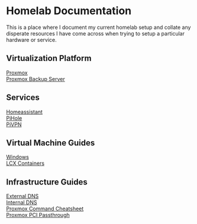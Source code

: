 # Homelab Documentation
This is a place where I document my current homelab setup and collate any disperate 
resources I have come across when trying to setup a particular hardware or service.

## Virtualization Platform
[Proxmox](proxmox/README.md)  
[Proxmox Backup Server](proxmox/pbs/README.md)

## Services
[Homeassistant](homeassistant/README.md)  
[PiHole](pihole/README.md)  
[PiVPN](pivpn/README.md)  

## Virtual Machine Guides
[Windows](windows/README.md)  
[LCX Containers]()  

## Infrastructure Guides
[External DNS]()  
[Internal DNS]()  
[Proxmox Command Cheatsheet]()  
[Proxmox PCI Passthrough]()  
